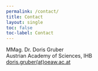 ```yaml
---
permalink: /contact/
title: Contact
layout: single
toc: false
toc-label: Contact
---
```


<script language="JavaScript" src="/_includes/unCryptMail.js" type="text/javascript"></script>

<p>
MMag. Dr. Doris Gruber<br>
Austrian Academy of Sciences, IHB<br>
<a href="javascript:linkTo_UnCryptMailto('nbjmup;epsjt/hsvcfsApfbx/bd/bu');">doris.gruber(at)oeaw.ac.at</a>
</p>
